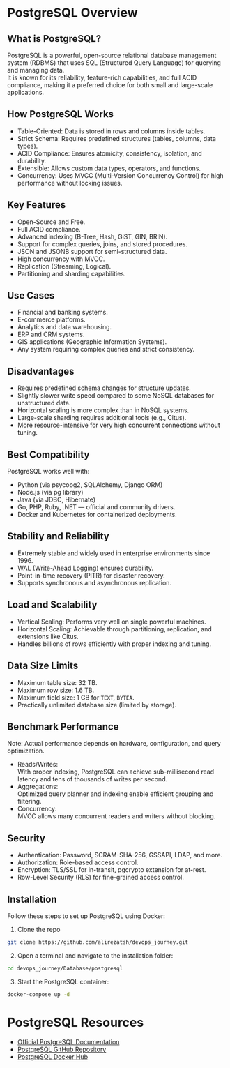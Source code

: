 # PostgreSQL Overview

## What is PostgreSQL?
PostgreSQL is a powerful, open-source relational database management system (RDBMS) that uses SQL (Structured Query Language) for querying and managing data.  
It is known for its reliability, feature-rich capabilities, and full ACID compliance, making it a preferred choice for both small and large-scale applications.


## How PostgreSQL Works
- Table-Oriented: Data is stored in rows and columns inside tables.
- Strict Schema: Requires predefined structures (tables, columns, data types).
- ACID Compliance: Ensures atomicity, consistency, isolation, and durability.
- Extensible: Allows custom data types, operators, and functions.
- Concurrency: Uses MVCC (Multi-Version Concurrency Control) for high performance without locking issues.


## Key Features
- Open-Source and Free.
- Full ACID compliance.
- Advanced indexing (B-Tree, Hash, GiST, GIN, BRIN).
- Support for complex queries, joins, and stored procedures.
- JSON and JSONB support for semi-structured data.
- High concurrency with MVCC.
- Replication (Streaming, Logical).
- Partitioning and sharding capabilities.


## Use Cases
- Financial and banking systems.
- E-commerce platforms.
- Analytics and data warehousing.
- ERP and CRM systems.
- GIS applications (Geographic Information Systems).
- Any system requiring complex queries and strict consistency.


## Disadvantages
- Requires predefined schema changes for structure updates.
- Slightly slower write speed compared to some NoSQL databases for unstructured data.
- Horizontal scaling is more complex than in NoSQL systems.
- Large-scale sharding requires additional tools (e.g., Citus).
- More resource-intensive for very high concurrent connections without tuning.


## Best Compatibility
PostgreSQL works well with:
- Python (via psycopg2, SQLAlchemy, Django ORM)
- Node.js (via pg library)
- Java (via JDBC, Hibernate)
- Go, PHP, Ruby, .NET — official and community drivers.
- Docker and Kubernetes for containerized deployments.


## Stability and Reliability
- Extremely stable and widely used in enterprise environments since 1996.
- WAL (Write-Ahead Logging) ensures durability.
- Point-in-time recovery (PITR) for disaster recovery.
- Supports synchronous and asynchronous replication.


## Load and Scalability
- Vertical Scaling: Performs very well on single powerful machines.
- Horizontal Scaling: Achievable through partitioning, replication, and extensions like Citus.
- Handles billions of rows efficiently with proper indexing and tuning.


## Data Size Limits
- Maximum table size: 32 TB.
- Maximum row size: 1.6 TB.
- Maximum field size: 1 GB for `TEXT`, `BYTEA`.
- Practically unlimited database size (limited by storage).


## Benchmark Performance
Note: Actual performance depends on hardware, configuration, and query optimization.

- Reads/Writes:  
  With proper indexing, PostgreSQL can achieve sub-millisecond read latency and tens of thousands of writes per second.
- Aggregations:  
  Optimized query planner and indexing enable efficient grouping and filtering.
- Concurrency:  
  MVCC allows many concurrent readers and writers without blocking.


## Security
- Authentication: Password, SCRAM-SHA-256, GSSAPI, LDAP, and more.
- Authorization: Role-based access control.
- Encryption: TLS/SSL for in-transit, pgcrypto extension for at-rest.
- Row-Level Security (RLS) for fine-grained access control.


## Installation

Follow these steps to set up PostgreSQL using Docker:

1. Clone the repo

```bash
git clone https://github.com/alirezatsh/devops_journey.git

```
2. Open a terminal and navigate to the installation folder:

```bash
cd devops_journey/Database/postgresql
```

3. Start the PostgreSQL container:

```bash
docker-compose up -d
```


# PostgreSQL Resources

- [Official PostgreSQL Documentation](https://www.postgresql.org/docs/)
- [PostgreSQL GitHub Repository](https://github.com/postgres/postgres)
- [PostgreSQL Docker Hub](https://hub.docker.com/_/postgres)
